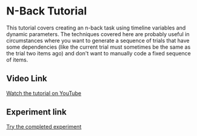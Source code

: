 # N-Back Tutorial

This tutorial covers creating an n-back task using timeline variables and dynamic parameters. The techniques covered here are probably useful in circumstances where you want to generate a sequence of trials that have some dependencies (like the current trial must sometimes be the same as the trial two items ago) and don't want to manually code a fixed sequence of items.

## Video Link

[Watch the tutorial on YouTube](https://youtu.be/fYKaKTvybCI)

## Experiment link

[Try the completed experiment](https://jspsych.github.io/tutorials/nback)